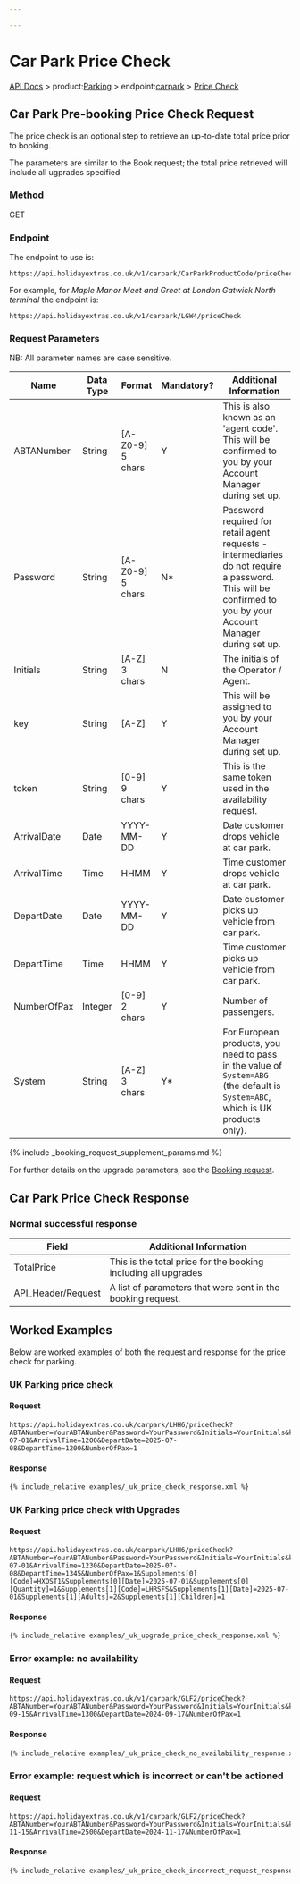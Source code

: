 ```yaml
---

---
```


# Car Park Price Check

[API Docs](/hxapi/) > product:[Parking](/hxapi/parking) > endpoint:[carpark](/hxapi/parking/av) > [Price Check](/hxapi/parking/priceCheck)

## Car Park Pre-booking Price Check Request

The price check is an optional step to retrieve an up-to-date total price prior to booking.

The parameters are similar to the Book request; the total price retrieved will include all ugprades specified.


### Method

GET

### Endpoint

The endpoint to use is:

```
https://api.holidayextras.co.uk/v1/carpark/CarParkProductCode/priceCheck
```

For example, for _Maple Manor Meet and Greet at London Gatwick North terminal_ the endpoint is:

```
https://api.holidayextras.co.uk/v1/carpark/LGW4/priceCheck
```

### Request Parameters

NB: All parameter names are case sensitive.

| Name                   | Data Type | Format            | Mandatory? | Additional Information                                                                                                                                                                                                                                                                                                                                                                                                                                                                                           |
|------------------------|-----------|-------------------|------------|------------------------------------------------------------------------------------------------------------------------------------------------------------------------------------------------------------------------------------------------------------------------------------------------------------------------------------------------------------------------------------------------------------------------------------------------------------------------------------------------------------------|
| ABTANumber             | String    | [A-Z0-9] 5 chars  | Y          | This is also known as an 'agent code'. <br>This will be confirmed to you by your Account Manager during set up.                                                                                                                                                                                                                                                                                                                                                                                                  |
| Password               | String    | [A-Z0-9] 5 chars  | N*         | Password required for retail agent requests - intermediaries do not require a password.<br>This will be confirmed to you by your Account Manager during set up.                                                                                                                                                                                                                                                                                                                                                  |
| Initials               | String    | [A-Z] 3 chars     | N          | The initials of the Operator / Agent.                                                                                                                                                                                                                                                                                                                                                                                                                                                                            |
| key                    | String    | [A-Z]             | Y          | This will be assigned to you by your Account Manager during set up.                                                                                                                                                                                                                                                                                                                                                                                                                                              |
| token                  | String    | [0-9] 9 chars     | Y          | This is the same token used in the availability request.                                                                                                                                                                                                                                                                                                                                                                                                                                                         |
| ArrivalDate            | Date      | YYYY-MM-DD        | Y          | Date customer drops vehicle at car park.                                                                                                                                                                                                                                                                                                                                                                                                                                                                         |
| ArrivalTime            | Time      | HHMM              | Y          | Time customer drops vehicle at car park.                                                                                                                                                                                                                                                                                                                                                                                                                                                                         |
| DepartDate             | Date      | YYYY-MM-DD        | Y          | Date customer picks up vehicle from car park.                                                                                                                                                                                                                                                                                                                                                                                                                                                                    |
| DepartTime             | Time      | HHMM              | Y          | Time customer picks up vehicle from car park.                                                                                                                                                                                                                                                                                                                                                                                                                                                                    |
| NumberOfPax            | Integer   | [0-9] 2 chars     | Y          | Number of passengers.                                                                                                                                                                                                                                                                                                                                                                                                                                                                                            |
| System                 | String    | [A-Z] 3 chars     | Y*         | For European products, you need to pass in the value of `System=ABG` (the default is `System=ABC`, which is UK products only).                                                                                                                                                                                                                                                                                                                                                                                   |
{% include _booking_request_supplement_params.md %}

For further details on the upgrade parameters, see the [Booking request](/hxapi/parking/bkg).

## Car Park Price Check Response

### Normal successful response

| Field                   | Additional Information                                                                                                                                                                                        |
|-------------------------|---------------------------------------------------------------------------------------------------------------------------------------------------------------------------------------------------------------|
| TotalPrice      | This is the total price for the booking including all upgrades |
| API_Header/Request      | A list of parameters that were sent in the booking request.                                                                                                                                                   |

## Worked Examples

Below are worked examples of both the request and response for the price check for parking.

### UK Parking price check

#### Request

```
https://api.holidayextras.co.uk/carpark/LHH6/priceCheck?ABTANumber=YourABTANumber&Password=YourPassword&Initials=YourInitials&key=YourKey&token=YourToken&ArrivalDate=2025-07-01&ArrivalTime=1200&DepartDate=2025-07-08&DepartTime=1200&NumberOfPax=1
```

#### Response

```xml
{% include_relative examples/_uk_price_check_response.xml %}
```

### UK Parking price check with Upgrades

#### Request

```
https://api.holidayextras.co.uk/carpark/LHH6/priceCheck?ABTANumber=YourABTANumber&Password=YourPassword&Initials=YourInitials&key=YourKey&token=YourToken&ArrivalDate=2025-07-01&ArrivalTime=1230&DepartDate=2025-07-08&DepartTime=1345&NumberOfPax=1&Supplements[0][Code]=HXOST1&Supplements[0][Date]=2025-07-01&Supplements[0][Quantity]=1&Supplements[1][Code]=LHRSFS&Supplements[1][Date]=2025-07-01&Supplements[1][Adults]=2&Supplements[1][Children]=1
```

#### Response

```xml
{% include_relative examples/_uk_upgrade_price_check_response.xml %}
```

### Error example: no availability

#### Request

```
https://api.holidayextras.co.uk/v1/carpark/GLF2/priceCheck?ABTANumber=YourABTANumber&Password=YourPassword&Initials=YourInitials&key=YourKey&token=YourToken&System=ABC&lang=en&ArrivalDate=2024-09-15&ArrivalTime=1300&DepartDate=2024-09-17&NumberOfPax=1
```

#### Response

```xml
{% include_relative examples/_uk_price_check_no_availability_response.xml %}
```

### Error example: request which is incorrect or can't be actioned

#### Request

```
https://api.holidayextras.co.uk/v1/carpark/GLF2/priceCheck?ABTANumber=YourABTANumber&Password=YourPassword&Initials=YourInitials&key=YourKey&token=YourToken&System=ABC&lang=en&ArrivalDate=2024-11-15&ArrivalTime=2500&DepartDate=2024-11-17&NumberOfPax=1
```

#### Response

```xml
{% include_relative examples/_uk_price_check_incorrect_request_response.xml %}
```

